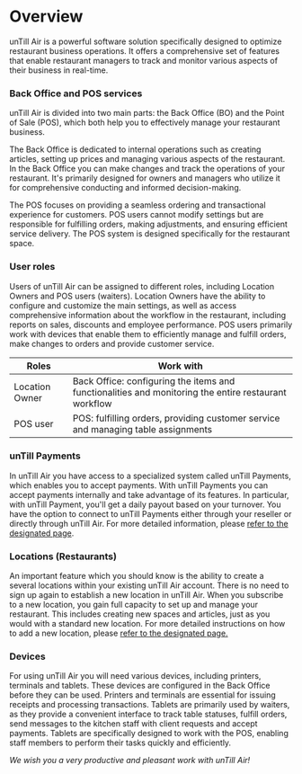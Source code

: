 # Overview

unTill Air is a powerful software solution specifically designed to optimize restaurant business operations. It offers a comprehensive set of features that enable restaurant managers to track and monitor various aspects of their business in real-time.

### Back Office and POS services

unTill Air is divided into two main parts: the Back Office (BO) and the Point of Sale (POS), which both help you to effectively manage your restaurant business.&#x20;

The Back Office is dedicated to internal operations such as creating articles, setting up prices and managing various aspects of the restaurant. In the Back Office you can make changes and track the operations of your restaurant. It's primarily designed for owners and managers who utilize it for comprehensive conducting and informed decision-making.

The POS focuses on providing a seamless ordering and transactional experience for customers. POS users cannot modify settings but are responsible for fulfilling orders, making adjustments, and ensuring efficient service delivery. The POS system is designed specifically for the restaurant space.

### User roles&#x20;

Users of unTill Air can be assigned to different roles, including Location Owners and POS users (waiters). Location Owners have the ability to configure and customize the main settings, as well as access comprehensive information about the workflow in the restaurant, including reports on sales, discounts and employee performance. POS users primarily work with devices that enable them to efficiently manage and fulfill orders, make changes to orders and provide customer service.

| Roles          | Work with                                                                                            |
| -------------- | ---------------------------------------------------------------------------------------------------- |
| Location Owner | Back Office: configuring the items and functionalities and monitoring the entire restaurant workflow |
| POS user       | POS: fulfilling orders, providing customer service and managing table assignments                    |

### unTill Payments

In unTill Air you have access to a specialized system called unTill Payments, which enables you to accept payments. With unTill Payments you can accept payments internally and take advantage of its features. In particular, with unTill Payment, you'll get a daily payout based on your turnover. You have the option to connect to unTill Payments either through your reseller or directly through unTill Air. For more detailed information, please [refer to the designated page](../untill-payments.md).&#x20;

### Locations (Restaurants)

An important feature which you should know is the ability to create a several locations within your existing unTill Air account. There is no need to sign up again to establish a new location in unTill Air. When you subscribe to a new location, you gain full capacity to set up and manage your restaurant. This includes creating new spaces and articles, just as you would with a standard new location. For more detailed instructions on how to add a new location, please [refer to the designated page.](../features/locations/add-new-location.md)

### Devices

For using unTill Air you will need various devices, including printers, terminals and tablets. These devices are configured in the Back Office before they can be used. Printers and terminals are essential for issuing receipts and processing transactions. Tablets are primarily used by waiters, as they provide a convenient interface to track table statuses, fulfill orders, send messages to the kitchen staff with client requests and accept payments. Tablets are specifically designed to work with the POS, enabling staff members to perform their tasks quickly and efficiently.

_We wish you a very productive and pleasant work with unTill Air!_
